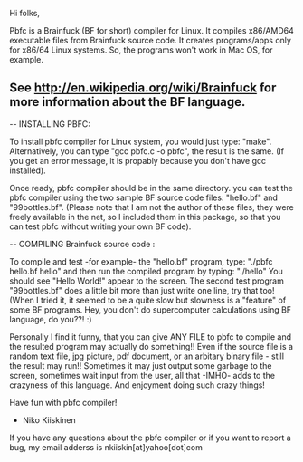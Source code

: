 Hi folks,

Pbfc is a Brainfuck (BF for short) compiler for Linux.
It compiles x86/AMD64 executable files from Brainfuck source code.
It creates programs/apps only for x86/64 Linux systems.
So, the programs won't work in Mac OS, for example.

See http://en.wikipedia.org/wiki/Brainfuck for more information
about the BF language.
----------------------------------------------------------------

-- INSTALLING PBFC:

To install pbfc compiler for Linux system,
you would just type: "make".
Alternatively, you can type "gcc pbfc.c -o pbfc",
the result is the same.
(If you get an error message, it is propably because
 you don't have gcc installed).

Once ready, pbfc compiler should be in the
same directory. you can test the pbfc compiler
using the two sample BF source code files: "hello.bf"
and "99bottles.bf".
(Please note that I am not the author of these files,
they were freely available in the net, so I included them
in this package, so that you can test pbfc without writing
your own BF code).

-- COMPILING Brainfuck source code :

To compile and test -for example- the "hello.bf" program,
type: "./pbfc hello.bf hello"
and then run the compiled program by typing: "./hello"
You should see "Hello World!" appear to the screen.
The second test program "99bottles.bf" does a little
bit more than just write one line, try that too!
(When I tried it, it seemed to be a quite slow but
 slowness is a "feature" of some BF programs.
 Hey, you don't do supercomputer calculations
 using BF language, do you??! :)

Personally I find it funny, that you can give ANY FILE
to pbfc to compile and the resulted program may actually
do something!! Even if the source file is a random text
file, jpg picture, pdf document, or an arbitary binary
file - still the result may run!! Sometimes it may just
output some garbage to the screen, sometimes wait input
from the user, all that -IMHO- adds to the crazyness of
this language. And enjoyment doing such crazy things!


Have fun with pbfc compiler!

  - Niko Kiiskinen

If you have any questions about the pbfc compiler
or if you want to report a bug, my email adderss
is nkiiskin[at]yahoo[dot]com

